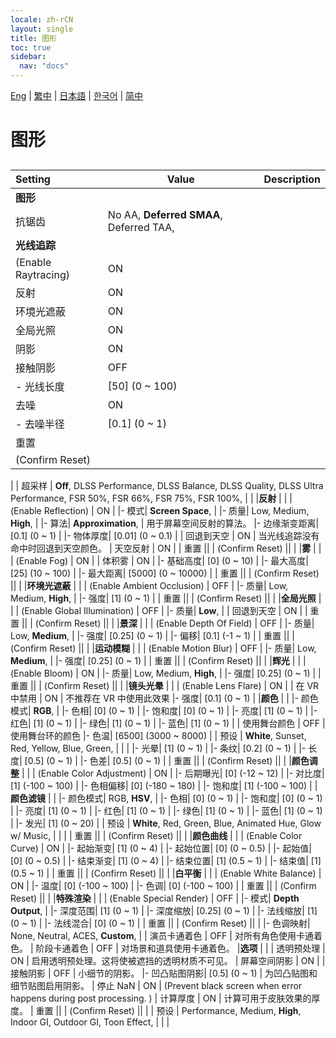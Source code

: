 ```yaml
---
locale: zh-rCN
layout: single
title: 图形
toc: true
sidebar:
  nav: "docs"
---
```

[Eng](/dancexr/menu/2025.4/system/graphics.md) | [繁中](/tw/dancexr/menu/2025.4/system/graphics.md) | [日本語](/jp/dancexr/menu/2025.4/system/graphics.md) | [한국어](/kr/dancexr/menu/2025.4/system/graphics.md) | [简中](/zh/dancexr/menu/2025.4/system/graphics.md)
# 图形
## 
| Setting | Value | Description |
| :--- | --- | :--- |
|**图形** | | 
| 抗锯齿 |  No AA,  **Deferred SMAA**,  Deferred TAA,  |  |
|**光线追踪** | | 
| (Enable Raytracing) | ON | 
| 反射 | ON | 
| 环境光遮蔽 | ON | 
| 全局光照 | ON | 
| 阴影 | ON | 
| 接触阴影 | OFF | 
|- 光线长度| [50] (0 ~ 100) | 
| 去噪 | ON | 
|- 去噪半径| [0.1] (0 ~ 1) | 
| 重置 || 
| (Confirm Reset) || 
|
| 超采样 |  **Off**,  DLSS Performance,  DLSS Balance,  DLSS Quality,  DLSS Ultra Performance,  FSR 50%,  FSR 66%,  FSR 75%,  FSR 100%,  |  |
|**反射** | | 
| (Enable Reflection) | ON | 
|- 模式|  **Screen Space**,  | 
|- 质量|  Low,  Medium,  **High**,  | 
|- 算法|  **Approximation**,  | 用于屏幕空间反射的算法。
|- 边缘渐变距离| [0.1] (0 ~ 1) | 
|- 物体厚度| [0.01] (0 ~ 0.1) | 
| 回退到天空 | ON | 当光线追踪没有命中时回退到天空颜色。
| 天空反射 | ON | 
| 重置 || 
| (Confirm Reset) || 
|
|**雾** | | 
| (Enable Fog) | ON | 
| 体积雾 | ON | 
|- 基础高度| [0] (0 ~ 10) | 
|- 最大高度| [25] (10 ~ 100) | 
|- 最大距离| [5000] (0 ~ 10000) | 
| 重置 || 
| (Confirm Reset) || 
|
|**环境光遮蔽** | | 
| (Enable Ambient Occlusion) | OFF | 
|- 质量|  Low,  Medium,  **High**,  | 
|- 强度| [1] (0 ~ 1) | 
| 重置 || 
| (Confirm Reset) || 
|
|**全局光照** | | 
| (Enable Global Illumination) | OFF | 
|- 质量|  **Low**,  | 
| 回退到天空 | ON | 
| 重置 || 
| (Confirm Reset) || 
|
|**景深** | | 
| (Enable Depth Of Field) | OFF | 
|- 质量|  Low,  **Medium**,  | 
|- 强度| [0.25] (0 ~ 1) | 
|- 偏移| [0.1] (-1 ~ 1) | 
| 重置 || 
| (Confirm Reset) || 
|
|**运动模糊** | | 
| (Enable Motion Blur) | OFF | 
|- 质量|  Low,  **Medium**,  | 
|- 强度| [0.25] (0 ~ 1) | 
| 重置 || 
| (Confirm Reset) || 
|
|**辉光** | | 
| (Enable Bloom) | ON | 
|- 质量|  Low,  Medium,  **High**,  | 
|- 强度| [0.25] (0 ~ 1) | 
| 重置 || 
| (Confirm Reset) || 
|
|**镜头光晕** | | 
| (Enable Lens Flare) | ON | 
| 在 VR 中禁用 | ON | 不推荐在 VR 中使用此效果
|- 强度| [0.1] (0 ~ 1) | 
|**颜色** | | 
|- 颜色模式|  **RGB**,  | 
|- 色相| [0] (0 ~ 1) | 
|- 饱和度| [0] (0 ~ 1) | 
|- 亮度| [1] (0 ~ 1) | 
|- 红色| [1] (0 ~ 1) | 
|- 绿色| [1] (0 ~ 1) | 
|- 蓝色| [1] (0 ~ 1) | 
| 使用舞台颜色 | OFF | 使用舞台环的颜色
|- 色温| [6500] (3000 ~ 8000) | 
| 预设 |  **White**,  Sunset,  Red,  Yellow,  Blue,  Green,  |  |
|
|- 光晕| [1] (0 ~ 1) | 
|- 条纹| [0.2] (0 ~ 1) | 
|- 长度| [0.5] (0 ~ 1) | 
|- 色差| [0.5] (0 ~ 1) | 
| 重置 || 
| (Confirm Reset) || 
|
|**颜色调整** | | 
| (Enable Color Adjustment) | ON | 
|- 后期曝光| [0] (-12 ~ 12) | 
|- 对比度| [1] (-100 ~ 100) | 
|- 色相偏移| [0] (-180 ~ 180) | 
|- 饱和度| [1] (-100 ~ 100) | 
|**颜色滤镜** | | 
|- 颜色模式|  RGB,  **HSV**,  | 
|- 色相| [0] (0 ~ 1) | 
|- 饱和度| [0] (0 ~ 1) | 
|- 亮度| [1] (0 ~ 1) | 
|- 红色| [1] (0 ~ 1) | 
|- 绿色| [1] (0 ~ 1) | 
|- 蓝色| [1] (0 ~ 1) | 
|- 发光| [1] (0 ~ 20) | 
| 预设 |  **White**,  Red,  Green,  Blue,  Animated Hue,  Glow w/ Music,  |  |
|
| 重置 || 
| (Confirm Reset) || 
|
|**颜色曲线** | | 
| (Enable Color Curve) | ON | 
|- 起始渐变| [1] (0 ~ 4) | 
|- 起始位置| [0] (0 ~ 0.5) | 
|- 起始值| [0] (0 ~ 0.5) | 
|- 结束渐变| [1] (0 ~ 4) | 
|- 结束位置| [1] (0.5 ~ 1) | 
|- 结束值| [1] (0.5 ~ 1) | 
| 重置 || 
| (Confirm Reset) || 
|
|**白平衡** | | 
| (Enable White Balance) | ON | 
|- 温度| [0] (-100 ~ 100) | 
|- 色调| [0] (-100 ~ 100) | 
| 重置 || 
| (Confirm Reset) || 
|
|**特殊渲染** | | 
| (Enable Special Render) | OFF | 
|- 模式|  **Depth Output**,  | 
|- 深度范围| [1] (0 ~ 1) | 
|- 深度缩放| [0.25] (0 ~ 1) | 
|- 法线缩放| [1] (0 ~ 1) | 
|- 法线混合| [0] (0 ~ 1) | 
| 重置 || 
| (Confirm Reset) || 
|
|- 色调映射|  None,  Neutral,  ACES,  **Custom**,  | 
| 演员卡通着色 | OFF | 对所有角色使用卡通着色。
| 阶段卡通着色 | OFF | 对场景和道具使用卡通着色。
|**选项** | | 
| 透明预处理 | ON | 启用透明预处理。这将使被遮挡的透明材质不可见。
| 屏幕空间阴影 | ON | 
| 接触阴影 | OFF | 小细节的阴影。
|- 凹凸贴图阴影| [0.5] (0 ~ 1) | 为凹凸贴图和细节贴图启用阴影。
| 停止 NaN | ON | (Prevent black screen when error happens during post processing. )
| 计算厚度 | ON | 计算可用于皮肤效果的厚度。
| 重置 || 
| (Confirm Reset) || 
|
| 预设 |  Performance,  Medium,  **High**,  Indoor GI,  Outdoor GI,  Toon Effect,  |  |
|
